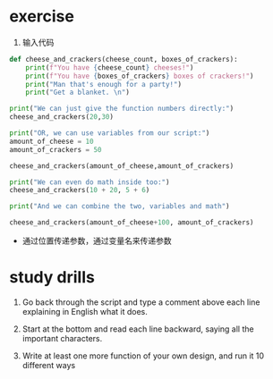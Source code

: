 # exercise
1. 输入代码
```python
def cheese_and_crackers(cheese_count, boxes_of_crackers):
    print(f"You have {cheese_count} cheeses!")
    print(f"You have {boxes_of_crackers} boxes of crackers!")
    print("Man that's enough for a party!")
    print("Get a blanket. \n")

print("We can just give the function numbers directly:")
cheese_and_crackers(20,30)

print("OR, we can use variables from our script:")
amount_of_cheese = 10
amount_of_crackers = 50

cheese_and_crackers(amount_of_cheese,amount_of_crackers)

print("We can even do math inside too:")
cheese_and_crackers(10 + 20, 5 + 6)

print("And we can combine the two, variables and math")

cheese_and_crackers(amount_of_cheese+100, amount_of_crackers)

```
  - 通过位置传递参数，通过变量名来传递参数

# study drills
1. Go back through the script and type a comment above each line explaining in English what it does.

2. Start at the bottom and read each line backward, saying all the important characters.

3. Write at least one more function of your own design, and run it 10 different ways
